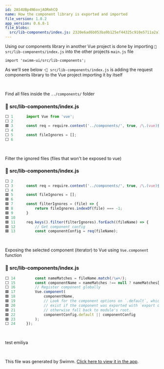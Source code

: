 ```yaml
---
id: 2AS4UBp4N6oxjAORmhCQ
name: How the component library is exported and imported
file_version: 1.0.2
app_version: 0.6.8-1
file_blobs:
  src/lib-components/index.js: 2320e6ad6b053ba9b125ef44325c910e5711a2a7
---
```


Using our components library in another Vue project is done by importing `📄 src/lib-components/index.js` into the other projects `main.js` file

`import 'swimm-ui/src/lib-components';`

As we'll see below -`📄 src/lib-components/index.js` is adding the request components library to the Vue project importing it by itself

<br/>

Find all files inside the `../components/` folder
<!-- NOTE-swimm-snippet: the lines below link your snippet to Swimm -->
### 📄 src/lib-components/index.js
```javascript
⬜ 1      import Vue from 'vue';
⬜ 2      
🟩 3      const req = require.context('../components/', true, /\.(vue)$/i);
⬜ 4      
⬜ 5      const fileIgnores = [];
⬜ 6      
```

<br/>

Filter the ignored files (files that won't be exposed to vue)
<!-- NOTE-swimm-snippet: the lines below link your snippet to Swimm -->
### 📄 src/lib-components/index.js
```javascript
⬜ 2      
⬜ 3      const req = require.context('../components/', true, /\.(vue)$/i);
⬜ 4      
🟩 5      const fileIgnores = [];
🟩 6      
🟩 7      const filterIgnores = (file) => {
🟩 8          return fileIgnores.indexOf(file) === -1;
🟩 9      }
🟩 10     
🟩 11     req.keys().filter(filterIgnores).forEach((fileName) => {
🟩 12         // Get component config
🟩 13         const componentConfig = req(fileName);
```

<br/>

Exposing the selected component (iterator) to Vue using `Vue.component` function
<!-- NOTE-swimm-snippet: the lines below link your snippet to Swimm -->
### 📄 src/lib-components/index.js
```javascript
⬜ 14         const nameMatches = fileName.match(/\w+/);
⬜ 15         const componentName = nameMatches !== null ? nameMatches[0] : '';
⬜ 16         // Register component globally
🟩 17         Vue.component(
🟩 18             componentName,
🟩 19             // Look for the component options on `.default`, which will
🟩 20             // exist if the component was exported with `export default`,
🟩 21             // otherwise fall back to module's root.
🟩 22             componentConfig.default || componentConfig
🟩 23         );
⬜ 24     });
```

<br/>

test emiliya

<br/>

This file was generated by Swimm. [Click here to view it in the app](https://app.swimm.io/repos/pw8tVz0TAgLaoHABDlsw/docs/2AS4UBp4N6oxjAORmhCQ).